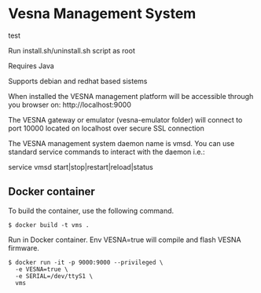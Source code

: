 # Vesna Management System

test

Run install.sh/uninstall.sh script as root

Requires Java

Supports debian and redhat based sistems

When installed the VESNA management platform will be accessible
through you browser on: http://localhost:9000

The VESNA gateway or emulator (vesna-emulator folder)
will connect to port 10000 located on localhost
over secure SSL connection

The VESNA management system daemon name is vmsd. You can
use standard service commands to interact with the daemon i.e.:

service vmsd start|stop|restart|reload|status

## Docker container

To build the container, use the following command.

    $ docker build -t vms .

Run in Docker container. Env VESNA=true will compile and flash VESNA firmware.

    $ docker run -it -p 9000:9000 --privileged \
      -e VESNA=true \
      -e SERIAL=/dev/ttyS1 \
      vms
